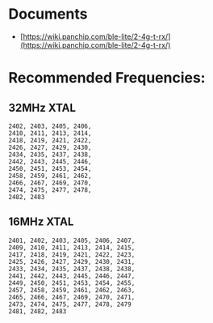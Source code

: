 # Documents

* [https://wiki.panchip.com/ble-lite/2-4g-t-rx/](https://wiki.panchip.com/ble-lite/2-4g-t-rx/)

# Recommended Frequencies:

## 32MHz XTAL

```
2402, 2403, 2405, 2406,
2410, 2411, 2413, 2414,
2418, 2419, 2421, 2422,
2426, 2427, 2429, 2430,
2434, 2435, 2437, 2438,
2442, 2443, 2445, 2446,
2450, 2451, 2453, 2454,
2458, 2459, 2461, 2462,
2466, 2467, 2469, 2470,
2474, 2475, 2477, 2478,
2482, 2483
```

## 16MHz XTAL

```
2401, 2402, 2403, 2405, 2406, 2407,
2409, 2410, 2411, 2413, 2414, 2415,
2417, 2418, 2419, 2421, 2422, 2423,
2425, 2426, 2427, 2429, 2430, 2431,
2433, 2434, 2435, 2437, 2438, 2438,
2441, 2442, 2443, 2445, 2446, 2447,
2449, 2450, 2451, 2453, 2454, 2455,
2457, 2458, 2459, 2461, 2462, 2463,
2465, 2466, 2467, 2469, 2470, 2471,
2473, 2474, 2475, 2477, 2478, 2479
2481, 2482, 2483
```

